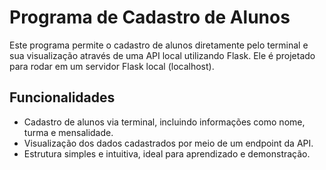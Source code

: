 # Programa de Cadastro de Alunos

Este programa permite o cadastro de alunos diretamente pelo terminal e sua visualização através de uma API local utilizando Flask. Ele é projetado para rodar em um servidor Flask local (localhost).

## Funcionalidades

- Cadastro de alunos via terminal, incluindo informações como nome, turma e mensalidade.
- Visualização dos dados cadastrados por meio de um endpoint da API.
- Estrutura simples e intuitiva, ideal para aprendizado e demonstração.
